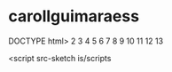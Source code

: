 # carollguimaraess
DOCTYPE html> 2 <html lang="en"> 3 <head> 4 <script src="https://cdnjs.cloudflare.com/ajax/libs/p5.js/1.8.0/p5. js"></script> <script src="https://cdnjs.cloudflare.com/ajax/libs/p5.js/1.8.0/add ons/p5.sound.min.js"></script> <link rel="stylesheet" type="text/css" href="style.css"> <meta charset="utf-8" /> </head> 5 6 7 8 9 10 <body> 11 12 13 <main> </main> <script src-sketch is/scripts
